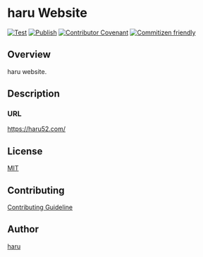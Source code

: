 # haru Website

[![Test](https://github.com/haru52/haru52.github.io/actions/workflows/test.yml/badge.svg)](https://github.com/haru52/haru52.github.io/actions/workflows/test.yml)
[![Publish](https://github.com/haru52/haru52.github.io/actions/workflows/publish.yml/badge.svg)](https://github.com/haru52/haru52.github.io/actions/workflows/publish.yml)
[![Contributor Covenant](https://img.shields.io/badge/Contributor%20Covenant-2.1-4baaaa.svg)](CODE_OF_CONDUCT.md)
[![Commitizen friendly](https://img.shields.io/badge/commitizen-friendly-brightgreen.svg)](https://commitizen.github.io/cz-cli/)

## Overview

haru website.

## Description

<!-- vale Microsoft.GeneralURL = NO -->
<!-- vale Microsoft.HeadingAcronyms = NO -->
### URL
<!-- vale Microsoft.GeneralURL = YES -->
<!-- vale Microsoft.HeadingAcronyms = YES -->

<https://haru52.com/>

## License

[MIT](LICENSE)

## Contributing

[Contributing Guideline](CONTRIBUTING.md)

## Author

[haru](https://haru52.com/)
